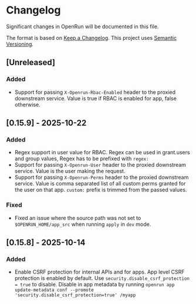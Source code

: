 # Changelog

Significant changes in OpenRun will be documented in this file.

The format is based on [Keep a Changelog](https://keepachangelog.com/en/1.1.0/).
This project uses [Semantic Versioning](https://semver.org/spec/v2.0.0.html).

## [Unreleased]

### Added

- Support for passing `X-Openrun-Rbac-Enabled` header to the proxied downstream service. Value is true if RBAC is enabled for app, false otherwise.

## [0.15.9] - 2025-10-22

### Added

- Regex support in user value for RBAC. Regex can be used in grant.users and group values, Regex has to be prefixed with `regex:`
- Support for passing `X-Openrun-User` header to the proxied downstream service. Value is the user making the request.
- Support for passing `X-Openrun-Perms` header to the proxied downstream service. Value is comma separated list of all custom perms granted for the user on that app. `custom:` prefix is trimmed from the passed values.

### Fixed

- Fixed an issue where the source path was not set to `$OPENRUN_HOME/app_src` when running `apply` in `dev` mode.

## [0.15.8] - 2025-10-14

### Added

- Enable CSRF protection for internal APIs and for apps. App level CSRF protection is enabled by default.
  Use `security.disable_csrf_protection = true` to disable. Disable in app metadata by running
  `openrun app update-metadata conf --promote 'security.disable_csrf_protection=true' /myapp`
